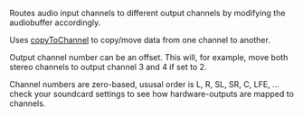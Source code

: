 Routes audio input channels to different output channels by modifying the audiobuffer accordingly.

Uses [copyToChannel](https://developer.mozilla.org/en-US/docs/Web/API/AudioBuffer/copyToChannel) to copy/move data from one channel to another.

Output channel number can be an offset. This will, for example, move both stereo channels to output channel 3 and 4 if set to 2.

Channel numbers are zero-based, ususal order is L, R, SL, SR, C, LFE, ... check your soundcard settings to see how hardware-outputs are mapped to channels.
